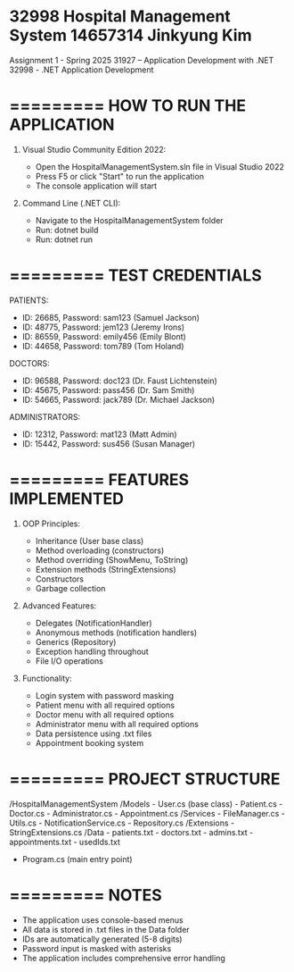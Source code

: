 32998 Hospital Management System
14657314 Jinkyung Kim
==================================

Assignment 1 - Spring 2025
31927 – Application Development with .NET
32998 - .NET Application Development

=========
HOW TO RUN THE APPLICATION
=========

1. Visual Studio Community Edition 2022:
   - Open the HospitalManagementSystem.sln file in Visual Studio 2022
   - Press F5 or click "Start" to run the application
   - The console application will start

2. Command Line (.NET CLI):
   - Navigate to the HospitalManagementSystem folder
   - Run: dotnet build
   - Run: dotnet run
   
=========
TEST CREDENTIALS
=========

PATIENTS:
- ID: 26685, Password: sam123 (Samuel Jackson)
- ID: 48775, Password: jem123 (Jeremy Irons)
- ID: 86559, Password: emily456 (Emily Blont)
- ID: 44658, Password: tom789 (Tom Holand)

DOCTORS:
- ID: 96588, Password: doc123 (Dr. Faust Lichtenstein)
- ID: 45675, Password: pass456 (Dr. Sam Smith)
- ID: 54665, Password: jack789 (Dr. Michael Jackson)

ADMINISTRATORS:
- ID: 12312, Password: mat123 (Matt Admin)
- ID: 15442, Password: sus456 (Susan Manager)

=========
FEATURES IMPLEMENTED
=========

1. OOP Principles:
   - Inheritance (User base class)
   - Method overloading (constructors)
   - Method overriding (ShowMenu, ToString)
   - Extension methods (StringExtensions)
   - Constructors
   - Garbage collection

2. Advanced Features:
   - Delegates (NotificationHandler)
   - Anonymous methods (notification handlers)
   - Generics (Repository<T>)
   - Exception handling throughout
   - File I/O operations

3. Functionality:
   - Login system with password masking
   - Patient menu with all required options
   - Doctor menu with all required options
   - Administrator menu with all required options
   - Data persistence using .txt files
   - Appointment booking system

=========
PROJECT STRUCTURE
=========

/HospitalManagementSystem
  /Models
    - User.cs (base class)
    - Patient.cs
    - Doctor.cs
    - Administrator.cs
    - Appointment.cs
  /Services
    - FileManager.cs
    - Utils.cs
    - NotificationService.cs
    - Repository.cs
  /Extensions
    - StringExtensions.cs
  /Data
    - patients.txt
    - doctors.txt
    - admins.txt
    - appointments.txt
    - usedIds.txt
  - Program.cs (main entry point)

=========
NOTES
=========

- The application uses console-based menus
- All data is stored in .txt files in the Data folder
- IDs are automatically generated (5-8 digits)
- Password input is masked with asterisks
- The application includes comprehensive error handling
